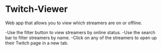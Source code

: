 # Twitch-Viewer
Web app that allows you to view which streamers are on or offline. 

-Use the filter button to view streamers by online status. 
-Use the search bar to filter streamers by name. 
-Click on any of the streamers to open up their Twitch page in a new tab.
